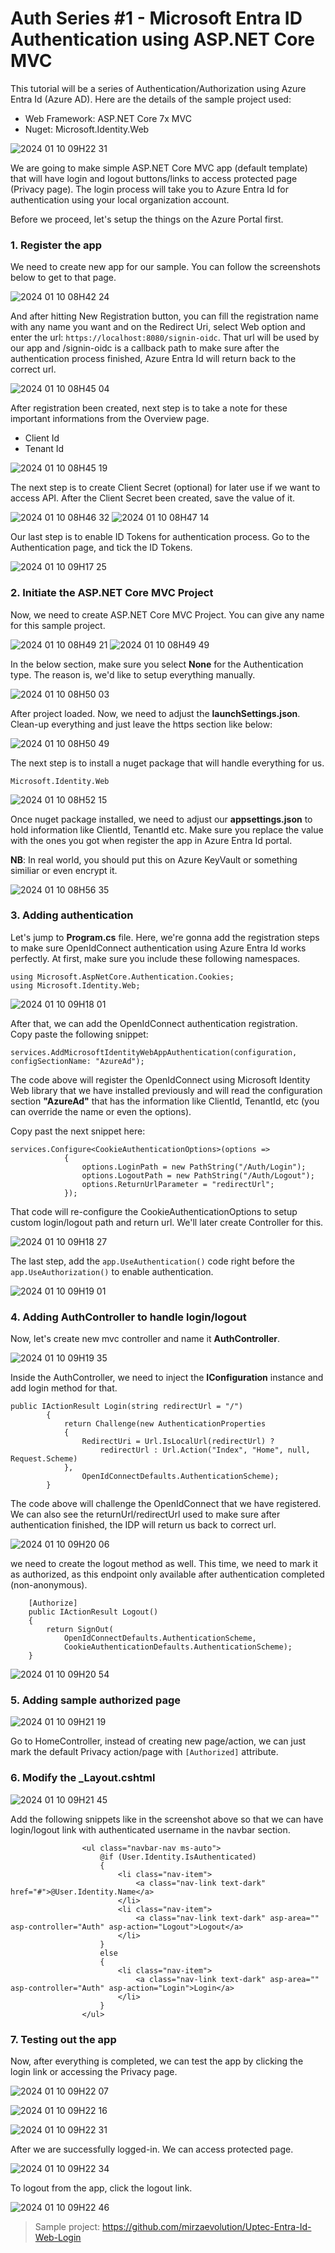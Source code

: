 # Auth Series #1 - Microsoft Entra ID Authentication using ASP.NET Core MVC

This tutorial will be a series of Authentication/Authorization using Azure Entra Id (Azure AD).
Here are the details of the sample project used:
- Web Framework: ASP.NET Core 7x MVC
- Nuget: Microsoft.Identity.Web


![2024 01 10 09H22 31](assets/2024-01-10_09h22_31.png)

We are going to make simple ASP.NET Core MVC app (default template) that will 
have login and logout buttons/links to access protected page (Privacy page).
The login process will take you to Azure Entra Id for authentication using your local organization account.

Before we proceed, let's setup the things on the Azure Portal first.

### 1. Register the app

We need to create new app for our sample. You can follow the screenshots below to get to that page.

![2024 01 10 08H42 24](assets/2024-01-10_08h42_24.png)

And after hitting New Registration button, you can fill the registration name with any name
you want and on the Redirect Uri, select Web option and enter the url: `https://localhost:8080/signin-oidc`. 
That url will be used by our app and /signin-oidc is a callback path to make sure
after the authentication process finished, Azure Entra Id will return back to the correct url.

![2024 01 10 08H45 04](assets/2024-01-10_08h45_04.png)

After registration been created, next step is to take a note for these important
informations from the Overview page.
- Client Id
- Tenant Id


![2024 01 10 08H45 19](assets/2024-01-10_08h45_19.png)

The next step is to create Client Secret (optional) for later use if we want to access API.
After the Client Secret been created, save the value of it.

![2024 01 10 08H46 32](assets/2024-01-10_08h46_32.png)
![2024 01 10 08H47 14](assets/2024-01-10_08h47_14.png)

Our last step is to enable ID Tokens for authentication process. Go to the Authentication page,
and tick the ID Tokens.

![2024 01 10 09H17 25](assets/2024-01-10_09h17_25.png)


### 2. Initiate the ASP.NET Core MVC Project

Now, we need to create ASP.NET Core MVC Project. You can give any name for this sample project.

![2024 01 10 08H49 21](assets/2024-01-10_08h49_21.png)
![2024 01 10 08H49 49](assets/2024-01-10_08h49_49.png)

In the below section, make sure you select **None** for the Authentication type. 
The reason is, we'd like to setup everything manually.

![2024 01 10 08H50 03](assets/2024-01-10_08h50_03.png)

After project loaded. Now, we need to adjust the **launchSettings.json**.
Clean-up everything and just leave the https section like below:

![2024 01 10 08H50 49](assets/2024-01-10_08h50_49.png)

The next step is to install a nuget package that will handle everything for us.

`Microsoft.Identity.Web`

![2024 01 10 08H52 15](assets/2024-01-10_08h52_15.png)

Once nuget package installed, we need to adjust our **appsettings.json** to hold
information like ClientId, TenantId etc. 
Make sure you replace the value with the ones you got when register the app in Azure Entra Id portal.

**NB**: In real world, you should put this on Azure KeyVault or something similiar or even encrypt it.

![2024 01 10 08H56 35](assets/2024-01-10_08h56_35.png)


### 3. Adding authentication

Let's jump to **Program.cs** file. Here, we're gonna add the registration steps
to make sure OpenIdConnect authentication using Azure Entra Id works perfectly.
At first, make sure you include these following namespaces.


    using Microsoft.AspNetCore.Authentication.Cookies;
    using Microsoft.Identity.Web;

![2024 01 10 09H18 01](assets/2024-01-10_09h18_01.png)

After that, we can add the OpenIdConnect authentication registration.  
Copy paste the following snippet:


    services.AddMicrosoftIdentityWebAppAuthentication(configuration, configSectionName: "AzureAd");
      

The code above will register the OpenIdConnect using Microsoft Identity Web library that
we have installed previously and will read the configuration section **"AzureAd"** that has
the information like ClientId, TenantId, etc (you can override the name or even the options).

Copy past the next snippet here:


    services.Configure<CookieAuthenticationOptions>(options =>
                {
                    options.LoginPath = new PathString("/Auth/Login");
                    options.LogoutPath = new PathString("/Auth/Logout");
                    options.ReturnUrlParameter = "redirectUrl";
                });


That code will re-configure the CookieAuthenticationOptions to setup
custom login/logout path and return url. We'll later create Controller for this.

![2024 01 10 09H18 27](assets/2024-01-10_09h18_27.png)

The last step, add the `app.UseAuthentication()` code right before
the `app.UseAuthorization()` to enable authentication.

![2024 01 10 09H19 01](assets/2024-01-10_09h19_01.png)



### 4. Adding AuthController to handle login/logout

Now, let's create new mvc controller and name it **AuthController**.

![2024 01 10 09H19 35](assets/2024-01-10_09h19_35.png)

Inside the AuthController, we need to inject the **IConfiguration** instance and
add login method for that.

    public IActionResult Login(string redirectUrl = "/")
            {
                return Challenge(new AuthenticationProperties
                {
                    RedirectUri = Url.IsLocalUrl(redirectUrl) ?
                        redirectUrl : Url.Action("Index", "Home", null, Request.Scheme)
                },
                    OpenIdConnectDefaults.AuthenticationScheme);
            }

The code above will challenge the OpenIdConnect that we have registered.
We can also see the returnUrl/redirectUrl used to make sure after authentication finished,
the IDP will return us back to correct url.

![2024 01 10 09H20 06](assets/2024-01-10_09h20_06.png)


we need to create the logout method as well. This time, we need to mark it
as authorized, as this endpoint only available after authentication completed (non-anonymous).

        [Authorize]
        public IActionResult Logout()
        {
            return SignOut(
                OpenIdConnectDefaults.AuthenticationScheme,
                CookieAuthenticationDefaults.AuthenticationScheme);
        }

![2024 01 10 09H20 54](assets/2024-01-10_09h20_54.png)



### 5. Adding sample authorized page


![2024 01 10 09H21 19](assets/2024-01-10_09h21_19.png)

Go to HomeController, instead of creating new page/action, we can just
mark the default Privacy action/page with `[Authorized]` attribute.


### 6. Modify the _Layout.cshtml

![2024 01 10 09H21 45](assets/2024-01-10_09h21_45.png)

Add the following snippets like in the screenshot above so that we can have
login/logout link with authenticated username in the navbar section.


                    <ul class="navbar-nav ms-auto">
                        @if (User.Identity.IsAuthenticated)
                        {
                            <li class="nav-item">
                                <a class="nav-link text-dark" href="#">@User.Identity.Name</a>
                            </li>
                            <li class="nav-item">
                                <a class="nav-link text-dark" asp-area="" asp-controller="Auth" asp-action="Logout">Logout</a>
                            </li>
                        }
                        else
                        {
                            <li class="nav-item">
                                <a class="nav-link text-dark" asp-area="" asp-controller="Auth" asp-action="Login">Login</a>
                            </li>
                        }
                    </ul>

### 7. Testing out the app

Now, after everything is completed, we can test the app by clicking the login link or accessing the Privacy page.

![2024 01 10 09H22 07](assets/2024-01-10_09h22_07.png)

![2024 01 10 09H22 16](assets/2024-01-10_09h22_16.png)

![2024 01 10 09H22 31](assets/2024-01-10_09h22_31.png)


After we are successfully logged-in. We can access protected page.

![2024 01 10 09H22 34](assets/2024-01-10_09h22_34.png)

To logout from the app, click the logout link.

![2024 01 10 09H22 46](assets/2024-01-10_09h22_46.png)





> Sample project: https://github.com/mirzaevolution/Uptec-Entra-Id-Web-Login

